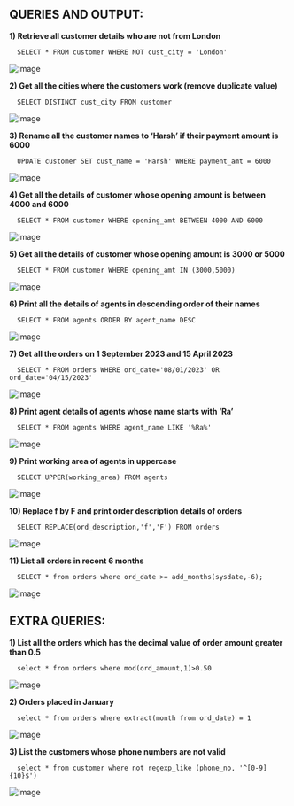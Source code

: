## QUERIES AND OUTPUT:

**1) Retrieve all customer details who are not from London**
     
      SELECT * FROM customer WHERE NOT cust_city = 'London'

 ![image](https://github.com/mvharsh/RDBMS/assets/111365320/8dd406c8-91fb-44fc-b6cf-b013a1d5ae72)
 

**2) Get all the cities where the customers work (remove duplicate value)**
     
      SELECT DISTINCT cust_city FROM customer
 ![image](https://github.com/mvharsh/RDBMS/assets/111365320/d0a7857e-40b2-4873-9d82-17b6668d7478)


**3) Rename all the customer names to ‘Harsh’ if their payment amount is 6000**

      UPDATE customer SET cust_name = 'Harsh' WHERE payment_amt = 6000

 ![image](https://github.com/mvharsh/RDBMS/assets/111365320/d0ca4c72-2869-44dc-b263-cdee526836c7)


**4) Get all the details of customer whose opening amount is between 4000 and 6000**

      SELECT * FROM customer WHERE opening_amt BETWEEN 4000 AND 6000

![image](https://github.com/mvharsh/RDBMS/assets/111365320/0a835a1a-234f-4c45-8eef-c01987cb4c7a)
 

**5) Get all the details of customer whose opening amount is 3000 or 5000**

      SELECT * FROM customer WHERE opening_amt IN (3000,5000)

 ![image](https://github.com/mvharsh/RDBMS/assets/111365320/74643cf7-908b-46c0-a594-749bba1ff372)


**6) Print all the details of agents in descending order of their names**

      SELECT * FROM agents ORDER BY agent_name DESC

 ![image](https://github.com/mvharsh/RDBMS/assets/111365320/96930bda-a439-4ff2-b69b-df3c32c40a3b)


**7) Get all the orders on 1 September 2023 and 15 April 2023**

      SELECT * FROM orders WHERE ord_date='08/01/2023' OR ord_date='04/15/2023'

 ![image](https://github.com/mvharsh/RDBMS/assets/111365320/7162062d-3b5d-4075-8c7a-c389730d222e)


**8) Print agent details of agents whose name starts with ‘Ra’**

      SELECT * FROM agents WHERE agent_name LIKE '%Ra%'

![image](https://github.com/mvharsh/RDBMS/assets/111365320/c504a991-f255-48d2-adf6-efbb8f3b1e89)
 

**9) Print working area of agents in uppercase**

      SELECT UPPER(working_area) FROM agents

 ![image](https://github.com/mvharsh/RDBMS/assets/111365320/89eeb266-6df5-495f-964a-14530e07f48c)



**10) Replace f by F and print order description details of orders**

      SELECT REPLACE(ord_description,'f','F') FROM orders

 ![image](https://github.com/mvharsh/RDBMS/assets/111365320/e429d948-7a4c-48b6-977e-0acf42766436)


**11) List all orders in recent 6 months**

      SELECT * from orders where ord_date >= add_months(sysdate,-6);

![image](https://github.com/mvharsh/RDBMS/assets/111365320/9a6deff8-a62e-4894-a76a-482739cf4d03)

 
## EXTRA QUERIES:

**1)  List all the orders which has the decimal value of order amount greater than 0.5**
      
      select * from orders where mod(ord_amount,1)>0.50

 ![image](https://github.com/mvharsh/RDBMS/assets/111365320/4bee0ca2-1639-4eb7-8a2d-a549e8d7d584)


**2) Orders placed in January**
      
      select * from orders where extract(month from ord_date) = 1

 ![image](https://github.com/mvharsh/RDBMS/assets/111365320/93819488-4cee-40be-9146-225bfbf4af52)


**3) List the customers whose phone numbers are not valid**
      
      select * from customer where not regexp_like (phone_no, '^[0-9]{10}$')

![image](https://github.com/mvharsh/RDBMS/assets/111365320/0d27190e-5d34-47ef-95b2-be38ed400d39)

